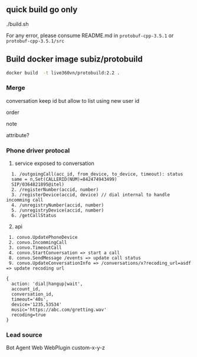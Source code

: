## quick build go only
./build.sh

For any error, please consume README.md in `protobuf-cpp-3.5.1` or `protobuf-cpp-3.5.1/src`

## Build docker image subiz/protobuild
```sh
docker build  -t live360vn/protobuild:2.2 .
```


### Merge

conversation keep id
but allow to list using new user id

order

note

attribute?


### Phone driver protocal
1. service exposed to conversation
```
  1. /outgoingCall(acc_id, from_device, to_device, timeout): status
  same = n,Set(CALLERID(NUM)=842474943499)
  SIP/0364821895@itel)
  2. /registerNumber(accid, number)
  3. /registerDevice(accid, device) // dial internal to handle incomming call
  4. /unregistryNumber(accid, number)
  5. /unregistryDevice(accid, number)
  6. /getCallStatus
```

2. api
```
 1. convo.UpdatePhoneDevice
 2. convo.IncommingCall
 3. convo.TimeoutCall
 4. convo.StartConversation => start a call
 8. convo.SendMessage /events => update call status
 9. convo.UpdateConversationInfo => /conversations/x?recoding_url=asdf => update recoding url

{
  action: 'dial|hangup|wait',
  account_id,
  conversation_id,
  timeout='40s',
  device='1235,53534'
  music='https://abc.com/gretting.wav'
  recoding=true
}
```

### Lead source

Bot
Agent
Web
WebPlugin
custom-x-y-z
